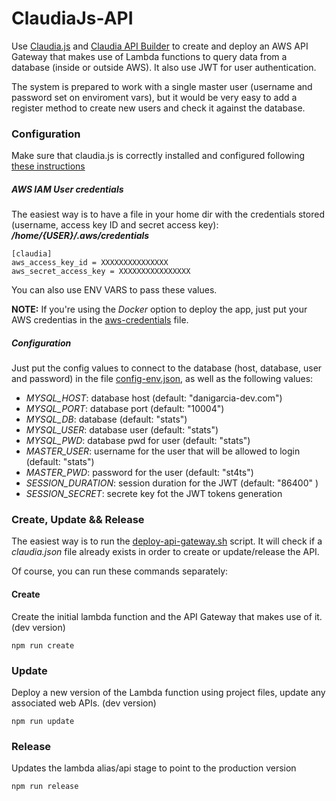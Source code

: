 # ClaudiaJs-API

Use [Claudia.js](https://claudiajs.com/) and [Claudia API Builder](https://claudiajs.com/claudia-api-builder.html) to create and deploy an AWS API Gateway that makes use of Lambda functions to query data from a database (inside or outside AWS). It also use JWT for user authentication.

The system is prepared to work with a single master user (username and password set on enviroment vars), but it would be very easy to add a register method to create new users and check it against the database.

### Configuration
Make sure that claudia.js is correctly installed and configured following [these instructions](https://claudiajs.com/tutorials/installing.html)
##### AWS IAM User credentials
The easiest way is to have a file in your home dir with the credentials stored (username, access key ID and secret access key):
_**/home/{USER}/.aws/credentials**_
```
[claudia]
aws_access_key_id = XXXXXXXXXXXXXXX
aws_secret_access_key = XXXXXXXXXXXXXXXX
```

You can also use ENV VARS to pass these values.

**NOTE:** If you're using the _Docker_ option to deploy the app, just put your AWS credentias in the [aws-credentials](aws-credentials) file.

##### Configuration
Just put the config values to connect to the database (host, database, user and password) in the file [config-env.json](config-env.json), as well as the following values:

- *MYSQL_HOST*: database host (default: "danigarcia-dev.com")
- *MYSQL_PORT*: database port (default: "10004")
- *MYSQL_DB*: database  (default: "stats")
- *MYSQL_USER*: database user (default: "stats")
- *MYSQL_PWD*: database pwd for user (default: "stats")
- *MASTER_USER*: username for the user that will be allowed to login (default: "stats")
- *MASTER_PWD*: password for the user (default: "st4ts")
- *SESSION_DURATION*: session duration for the JWT (default: "86400" )
- *SESSION_SECRET*: secrete key fot the JWT tokens generation

### Create, Update && Release

The easiest way is to run the [deploy-api-gateway.sh](deploy-api-gateway.sh) script. It will check if a *claudia.json* file already exists in order to create or update/release the API.

Of course, you can run these commands separately:

#### Create
Create the initial lambda function and the API Gateway that makes use of it. (dev version)
```
npm run create
```

### Update
Deploy a new version of the Lambda function using project files, update any associated web APIs. (dev version)
```
npm run update
```

### Release
Updates the lambda alias/api stage to point to the production version
```
npm run release
```
